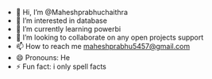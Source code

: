 - 👋 Hi, I’m @Maheshprabhuchaithra
- 👀 I’m interested in database
- 🌱 I’m currently learning powerbi
- 💞️ I’m looking to collaborate on any open projects support
- 📫 How to reach me maheshprabhu5457@gmail.com
- 😄 Pronouns: He
- ⚡ Fun fact: i only spell  facts
<!---
Maheshprabhuchaithra/Maheshprabhuchaithra is a ✨ special ✨ repository because its `README.md` (this file) appears on your GitHub profile.
You can click the Preview link to take a look at your changes.
--->
